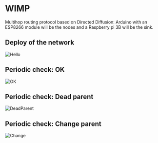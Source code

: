 # WIMP
Multihop routing protocol based on Directed Diffusion: Arduino with an ESP8266 module will be the nodes and a Raspberry pi 3B will be the sink.

## Deploy of the network
![Hello](https://github.com/t-costa/WIMP/blob/master/deploy_chart.jpg)


## Periodic check: OK
![OK](https://github.com/t-costa/WIMP/blob/master/checkOK_chart.jpg)


## Periodic check: Dead parent
![DeadParent](https://github.com/t-costa/WIMP/blob/master/checkDeadParent_chart.jpg)


## Periodic check: Change parent
![Change](https://github.com/t-costa/WIMP/blob/master/checkChangeParent_chart.jpg)
